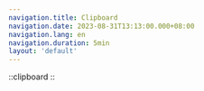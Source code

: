 ```yaml
---
navigation.title: Clipboard
navigation.date: 2023-08-31T13:13:00.000+08:00
navigation.lang: en
navigation.duration: 5min
layout: 'default'
---
```


::clipboard
::

<br />
